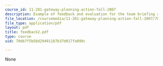 ```yaml
---
course_id: 11-201-gateway-planning-action-fall-2007
description: Example of feedback and evaluation for the team briefing assignment.
file_location: /coursemedia/11-201-gateway-planning-action-fall-2007/70db7f5b58d29491187b37d017fa099c_feedback2.pdf
file_type: application/pdf
layout: pdf
title: feedback2.pdf
type: course
uid: 70db7f5b58d29491187b37d017fa099c

---
```

None